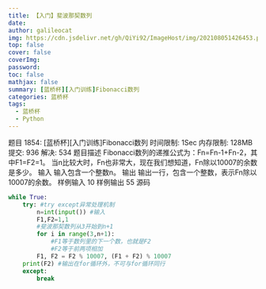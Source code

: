 ```yaml
---
title: 【入门】斐波那契数列
date: 
author: galileocat
img: https://cdn.jsdelivr.net/gh/QiYi92/ImageHost/img/202108051426453.png
top: false
cover: false
coverImg: 
password: 
toc: false
mathjax: false
summary: [蓝桥杯][入门训练]Fibonacci数列
categories: 蓝桥杯
tags:
  - 蓝桥杯
  - Python
---
```


题目 1854: [蓝桥杯][入门训练]Fibonacci数列
时间限制: 1Sec 内存限制: 128MB 提交: 936 解决: 534
题目描述
Fibonacci数列的递推公式为：Fn=Fn-1+Fn-2，其中F1=F2=1。
当n比较大时，Fn也非常大，现在我们想知道，Fn除以10007的余数是多少。
输入
输入包含一个整数n。
输出
输出一行，包含一个整数，表示Fn除以10007的余数。
样例输入
10
样例输出
55
源码

```python
while True:
    try: #try except异常处理机制
        n=int(input()) #输入
        F1,F2=1,1
        #斐波那契数列从3开始到n+1
        for i in range(3,n+1): 
            #F1等于数列里的下一个数，也就是F2
            #F2等于前两项相加
        F1, F2 = F2 % 10007, (F1 + F2) % 10007
    print(F2) #输出在for循环外，不可与for循环同行
    except:
        break
```